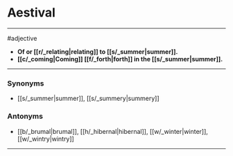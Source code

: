# Aestival
---
#adjective
- **Of or [[r/_relating|relating]] to [[s/_summer|summer]].**
- **[[c/_coming|Coming]] [[f/_forth|forth]] in the [[s/_summer|summer]].**
---
### Synonyms
- [[s/_summer|summer]], [[s/_summery|summery]]
### Antonyms
- [[b/_brumal|brumal]], [[h/_hibernal|hibernal]], [[w/_winter|winter]], [[w/_wintry|wintry]]
---
